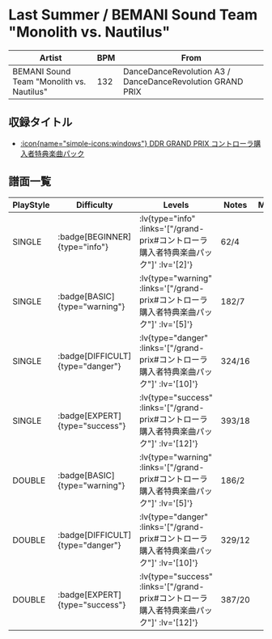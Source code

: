 # Last Summer / BEMANI Sound Team "Monolith vs. Nautilus"

|Artist|BPM|From|
|------|---|----|
|BEMANI Sound Team "Monolith vs. Nautilus"|132|DanceDanceRevolution A3 / DanceDanceRevolution GRAND PRIX|

## 収録タイトル

- [ :icon{name="simple-icons:windows"} DDR GRAND PRIX コントローラ購入者特典楽曲パック](/grand-prix#コントローラ購入者特典楽曲パック)

## 譜面一覧

|PlayStyle|Difficulty|Levels|Notes|Movie|
|---------|----------|------|-----|-----|
|SINGLE| :badge[BEGINNER]{type="info"} | :lv{type="info" :links='["/grand-prix#コントローラ購入者特典楽曲パック"]' :lv='[2]'} |62/4||
|SINGLE| :badge[BASIC]{type="warning"} | :lv{type="warning" :links='["/grand-prix#コントローラ購入者特典楽曲パック"]' :lv='[5]'} |182/7||
|SINGLE| :badge[DIFFICULT]{type="danger"} | :lv{type="danger" :links='["/grand-prix#コントローラ購入者特典楽曲パック"]' :lv='[10]'} |324/16||
|SINGLE| :badge[EXPERT]{type="success"} | :lv{type="success" :links='["/grand-prix#コントローラ購入者特典楽曲パック"]' :lv='[12]'} |393/18||
|DOUBLE| :badge[BASIC]{type="warning"} | :lv{type="warning" :links='["/grand-prix#コントローラ購入者特典楽曲パック"]' :lv='[5]'} |186/2||
|DOUBLE| :badge[DIFFICULT]{type="danger"} | :lv{type="danger" :links='["/grand-prix#コントローラ購入者特典楽曲パック"]' :lv='[10]'} |329/12||
|DOUBLE| :badge[EXPERT]{type="success"} | :lv{type="success" :links='["/grand-prix#コントローラ購入者特典楽曲パック"]' :lv='[12]'} |387/20||
